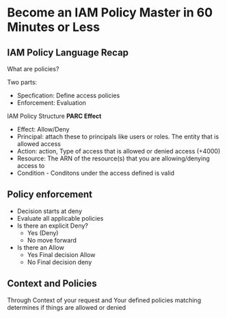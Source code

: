 # Become an IAM Policy Master in 60 Minutes or Less

## IAM Policy Language Recap

What are policies? 

Two parts:
- Specfication: Define access policies
- Enforcement: Evaluation


IAM Policy Structure
**PARC Effect**

- Effect: Allow/Deny
- Principal: attach these to principals like users or roles. The entity that is allowed access
- Action: action, Type of access that is allowed or denied access (+4000)
- Resource: The ARN of the resource(s) that you are allowing/denying access to
- Condition - Conditons under the access defined is valid

## Policy enforcement

- Decision starts at deny
- Evaluate all applicable policies
- Is there an explicit Deny?
    - Yes (Deny)
    - No move forward
- Is there an Allow
    - Yes Final decision Allow
    - No Final decision deny

## Context and Policies

Through Context of your request and Your defined policies matching determines if things are allowed or denied

